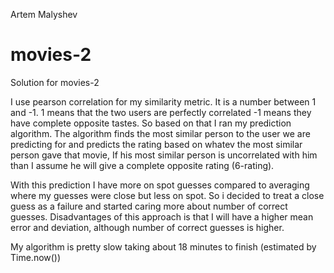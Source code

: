 Artem Malyshev
# movies-2
Solution for movies-2


I use pearson correlation for my similarity metric. It is a number between 1 and -1. 1 means that the two users are perfectly correlated
-1 means they have complete opposite tastes. So based on that I ran my prediction algorithm. The algorithm finds the 
most similar person to the user we are predicting for and predicts the rating based on whatev the most similar person gave that movie, 
If his most similar person is uncorrelated with him than I assume he will give a complete opposite rating (6-rating). 

With this prediction I have more on spot guesses compared to averaging where my guesses were close but less on spot. 
So i decided to treat a close guess as a failure and started caring more about number of correct guesses. 
Disadvantages of this approach is that I will have a higher mean error and deviation, although number of correct guesses is higher.


My algorithm is pretty slow taking about 18 minutes to finish (estimated by Time.now())
